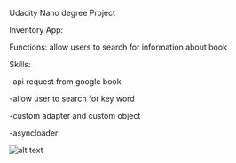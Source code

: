 Udacity Nano degree Project 

Inventory App:

Functions: allow users to search for information about book

Skills:
 
 -api request from google book
 
 -allow user to search for key word
 
 -custom adapter and custom object
 
 -asyncloader
 
 ![alt text](https://scontent-arn2-1.xx.fbcdn.net/v/t34.0-0/p280x280/20370783_1570386853069958_590314075_n.png?oh=e59a94b801fe004d24b41a0a0cb65d00&oe=59790BED)

